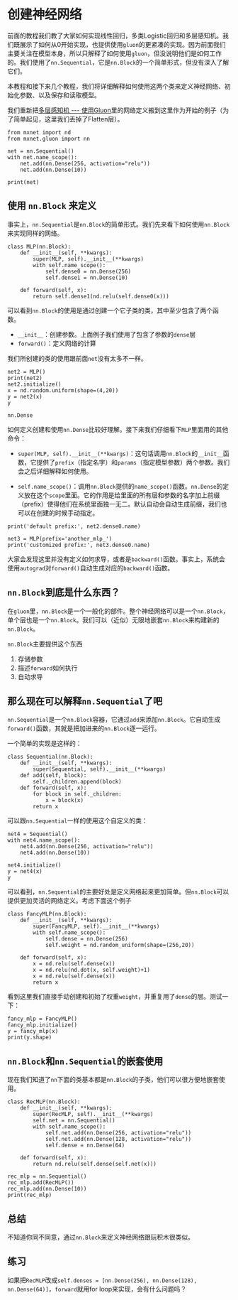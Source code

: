 # 创建神经网络

前面的教程我们教了大家如何实现线性回归，多类Logistic回归和多层感知机。我们既展示了如何从0开始实现，也提供使用`gluon`的更紧凑的实现。因为前面我们主要关注在模型本身，所以只解释了如何使用`gluon`，但没说明他们是如何工作的。我们使用了`nn.Sequential`，它是`nn.Block`的一个简单形式，但没有深入了解它们。

本教程和接下来几个教程，我们将详细解释如何使用这两个类来定义神经网络、初始化参数、以及保存和读取模型。

我们重新把[多层感知机 --- 使用Gluon](../chapter02_supervised-learning/mlp-gluon.md)里的网络定义搬到这里作为开始的例子（为了简单起见，这里我们丢掉了Flatten层）。

```{.python .input  n=9}
from mxnet import nd
from mxnet.gluon import nn

net = nn.Sequential()
with net.name_scope():
    net.add(nn.Dense(256, activation="relu"))
    net.add(nn.Dense(10))
    
print(net)
```

## 使用 `nn.Block` 来定义

事实上，`nn.Sequential`是`nn.Block`的简单形式。我们先来看下如何使用`nn.Block`来实现同样的网络。

```{.python .input  n=10}
class MLP(nn.Block):
    def __init__(self, **kwargs):
        super(MLP, self).__init__(**kwargs)
        with self.name_scope():
            self.dense0 = nn.Dense(256)
            self.dense1 = nn.Dense(10)

    def forward(self, x):
        return self.dense1(nd.relu(self.dense0(x)))
```

可以看到`nn.Block`的使用是通过创建一个它子类的类，其中至少包含了两个函数。

- `__init__`：创建参数。上面例子我们使用了包含了参数的`dense`层
- `forward()`：定义网络的计算

我们所创建的类的使用跟前面`net`没有太多不一样。

```{.python .input  n=15}
net2 = MLP()
print(net2)
net2.initialize()
x = nd.random.uniform(shape=(4,20))
y = net2(x)
y
```

```{.python .input}
nn.Dense
```

如何定义创建和使用`nn.Dense`比较好理解。接下来我们仔细看下`MLP`里面用的其他命令：

- `super(MLP, self).__init__(**kwargs)`：这句话调用`nn.Block`的`__init__`函数，它提供了`prefix`（指定名字）和`params`（指定模型参数）两个参数。我们会之后详细解释如何使用。

- `self.name_scope()`：调用`nn.Block`提供的`name_scope()`函数。`nn.Dense`的定义放在这个`scope`里面。它的作用是给里面的所有层和参数的名字加上前缀（prefix）使得他们在系统里面独一无二。默认自动会自动生成前缀，我们也可以在创建的时候手动指定。

```{.python .input}
print('default prefix:', net2.dense0.name)

net3 = MLP(prefix='another_mlp_')
print('customized prefix:', net3.dense0.name)
```

大家会发现这里并没有定义如何求导，或者是`backward()`函数。事实上，系统会使用`autograd`对`forward()`自动生成对应的`backward()`函数。

## `nn.Block`到底是什么东西？

在`gluon`里，`nn.Block`是一个一般化的部件。整个神经网络可以是一个`nn.Block`，单个层也是一个`nn.Block`。我们可以（近似）无限地嵌套`nn.Block`来构建新的`nn.Block`。

`nn.Block`主要提供这个东西

1. 存储参数
2. 描述`forward`如何执行
3. 自动求导

## 那么现在可以解释`nn.Sequential`了吧

`nn.Sequential`是一个`nn.Block`容器，它通过`add`来添加`nn.Block`。它自动生成`forward()`函数，其就是把加进来的`nn.Block`逐一运行。

一个简单的实现是这样的：

```{.python .input}
class Sequential(nn.Block):    
    def __init__(self, **kwargs):
        super(Sequential, self).__init__(**kwargs)
    def add(self, block):
        self._children.append(block)
    def forward(self, x):
        for block in self._children:
            x = block(x)
        return x    
```

可以跟`nn.Sequential`一样的使用这个自定义的类：

```{.python .input}
net4 = Sequential()
with net4.name_scope():
    net4.add(nn.Dense(256, activation="relu"))
    net4.add(nn.Dense(10))
    
net4.initialize()
y = net4(x)
y
```

可以看到，`nn.Sequential`的主要好处是定义网络起来更加简单。但`nn.Block`可以提供更加灵活的网络定义。考虑下面这个例子

```{.python .input}
class FancyMLP(nn.Block):
    def __init__(self, **kwargs):
        super(FancyMLP, self).__init__(**kwargs)
        with self.name_scope():
            self.dense = nn.Dense(256)
            self.weight = nd.random_uniform(shape=(256,20))

    def forward(self, x):
        x = nd.relu(self.dense(x))
        x = nd.relu(nd.dot(x, self.weight)+1)
        x = nd.relu(self.dense(x))
        return x
```

看到这里我们直接手动创建和初始了权重`weight`，并重复用了`dense`的层。测试一下：

```{.python .input}
fancy_mlp = FancyMLP()
fancy_mlp.initialize()
y = fancy_mlp(x)
print(y.shape)
```

## `nn.Block`和`nn.Sequential`的嵌套使用

现在我们知道了`nn`下面的类基本都是`nn.Block`的子类，他们可以很方便地嵌套使用。

```{.python .input}
class RecMLP(nn.Block):
    def __init__(self, **kwargs):
        super(RecMLP, self).__init__(**kwargs)
        self.net = nn.Sequential()
        with self.name_scope():
            self.net.add(nn.Dense(256, activation="relu"))
            self.net.add(nn.Dense(128, activation="relu"))
            self.dense = nn.Dense(64)
            
    def forward(self, x):
        return nd.relu(self.dense(self.net(x)))

rec_mlp = nn.Sequential()
rec_mlp.add(RecMLP())
rec_mlp.add(nn.Dense(10))
print(rec_mlp)
```

## 总结

不知道你同不同意，通过`nn.Block`来定义神经网络跟玩积木很类似。

## 练习

如果把`RecMLP`改成`self.denses = [nn.Dense(256), nn.Dense(128), nn.Dense(64)]`，`forward`就用for loop来实现，会有什么问题吗？
